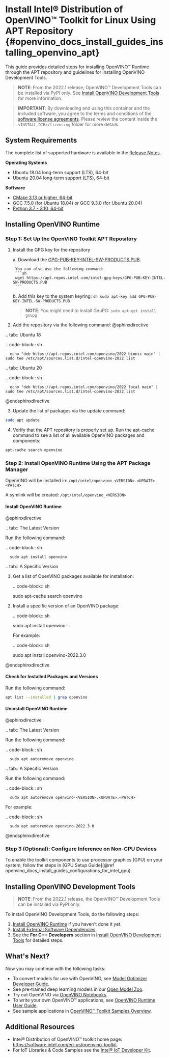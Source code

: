 # Install Intel® Distribution of OpenVINO™ Toolkit for Linux Using APT Repository {#openvino_docs_install_guides_installing_openvino_apt}

This guide provides detailed steps for installing OpenVINO™ Runtime through the APT repository and guidelines for installing OpenVINO Development Tools.

> **NOTE**: From the 2022.1 release, OpenVINO™ Development Tools can be installed via PyPI only. See [Install OpenVINO Development Tools](#installing-openvino-development-tools) for more information.

> **IMPORTANT**: By downloading and using this container and the included software, you agree to the terms and conditions of the [software license agreements](https://software.intel.com/content/dam/develop/external/us/en/documents/intel-openvino-license-agreements.pdf). Please review the content inside the `<INSTALL_DIR>/licensing` folder for more details.

## System Requirements

The complete list of supported hardware is available in the [Release Notes](https://software.intel.com/content/www/us/en/develop/articles/openvino-relnotes.html).

**Operating Systems**

- Ubuntu 18.04 long-term support (LTS), 64-bit
- Ubuntu 20.04 long-term support (LTS), 64-bit

**Software**

- [CMake 3.13 or higher, 64-bit](https://cmake.org/download/)
- GCC 7.5.0 (for Ubuntu 18.04) or GCC 9.3.0 (for Ubuntu 20.04)
- [Python 3.7 - 3.10, 64-bit](https://www.python.org/downloads)

## Installing OpenVINO Runtime

### Step 1: Set Up the OpenVINO Toolkit APT Repository

1. Install the GPG key for the repository

    a. Download the [GPG-PUB-KEY-INTEL-SW-PRODUCTS.PUB](https://apt.repos.intel.com/intel-gpg-keys/GPG-PUB-KEY-INTEL-SW-PRODUCTS.PUB).

        You can also use the following command:
        ```sh
        wget https://apt.repos.intel.com/intel-gpg-keys/GPG-PUB-KEY-INTEL-SW-PRODUCTS.PUB
        ```

    b. Add this key to the system keyring:
        ```sh
        sudo apt-key add GPG-PUB-KEY-INTEL-SW-PRODUCTS.PUB
        ```

    > **NOTE**: You might need to install GnuPG: `sudo apt-get install gnupg`

2.	Add the repository via the following command:
@sphinxdirective

.. tab:: Ubuntu 18

   .. code-block:: sh

      echo "deb https://apt.repos.intel.com/openvino/2022 bionic main" | sudo tee /etc/apt/sources.list.d/intel-openvino-2022.list

.. tab:: Ubuntu 20

   .. code-block:: sh

      echo "deb https://apt.repos.intel.com/openvino/2022 focal main" | sudo tee /etc/apt/sources.list.d/intel-openvino-2022.list

@endsphinxdirective


3.	Update the list of packages via the update command:
   ```sh
   sudo apt update
   ```

4.	Verify that the APT repository is properly set up. Run the apt-cache command to see a list of all available OpenVINO packages and components:
   ```sh
   apt-cache search openvino
   ```


### Step 2: Install OpenVINO Runtime Using the APT Package Manager

OpenVINO will be installed in: `/opt/intel/openvino_<VERSION>.<UPDATE>.<PATCH>`

A symlink will be created: `/opt/intel/openvino_<VERSION>`

#### Install OpenVINO Runtime

@sphinxdirective

.. tab:: The Latest Version

   Run the following command:

   .. code-block:: sh

      sudo apt install openvino


.. tab::  A Specific Version

   1. Get a list of OpenVINO packages available for installation:

      .. code-block:: sh

         sudo apt-cache search openvino

   2. Install a specific version of an OpenVINO package:

      .. code-block:: sh

         sudo apt install openvino-<VERSION>.<UPDATE>.<PATCH>

      For example:

      .. code-block:: sh

         sudo apt install openvino-2022.3.0

@endsphinxdirective


#### Check for Installed Packages and Versions

Run the following command:
```sh
apt list --installed | grep openvino
```

#### Uninstall OpenVINO Runtime

@sphinxdirective

.. tab:: The Latest Version

   Run the following command:

   .. code-block:: sh

      sudo apt autoremove openvino


.. tab::  A Specific Version

   Run the following command:

   .. code-block:: sh

      sudo apt autoremove openvino-<VERSION>.<UPDATE>.<PATCH>

   For example:

   .. code-block:: sh

      sudo apt autoremove openvino-2022.3.0

@endsphinxdirective


### Step 3 (Optional): Configure Inference on Non-CPU Devices

To enable the toolkit components to use processor graphics (GPU) on your system, follow the steps in [GPU Setup Guide](@ref openvino_docs_install_guides_configurations_for_intel_gpu).

## Installing OpenVINO Development Tools

> **NOTE**: From the 2022.1 release, the OpenVINO™ Development Tools can be installed via PyPI only.

To install OpenVINO Development Tools, do the following steps:
1. [Install OpenVINO Runtime](#installing-openvino-runtime) if you haven't done it yet.
2. <a href="openvino_docs_install_guides_installing_openvino_linux.html#install-external-dependencies">Install External Software Dependencies</a>.
3. See the **For C++ Developers** section in [Install OpenVINO Development Tools](installing-model-dev-tools.md) for detailed steps.

## What's Next?

Now you may continue with the following tasks:

* To convert models for use with OpenVINO, see [Model Optimizer Developer Guide](../MO_DG/Deep_Learning_Model_Optimizer_DevGuide.md).
* See pre-trained deep learning models in our [Open Model Zoo](../model_zoo.md).
* Try out OpenVINO via [OpenVINO Notebooks](https://docs.openvino.ai/2022.1/notebooks/notebooks.html).
* To write your own OpenVINO™ applications, see [OpenVINO Runtime User Guide](../OV_Runtime_UG/openvino_intro.md).
* See sample applications in [OpenVINO™ Toolkit Samples Overview](../OV_Runtime_UG/Samples_Overview.md).

## Additional Resources

- Intel® Distribution of OpenVINO™ toolkit home page: <https://software.intel.com/en-us/openvino-toolkit>.
- For IoT Libraries & Code Samples see the [Intel® IoT Developer Kit](https://github.com/intel-iot-devkit).